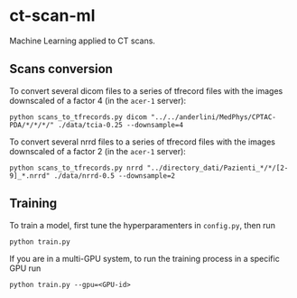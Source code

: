 # ct-scan-ml

Machine Learning applied to CT scans.

## Scans conversion

To convert several dicom files to a series of tfrecord files with the images downscaled of a factor 4 (in the `acer-1` server):

    python scans_to_tfrecords.py dicom "../../anderlini/MedPhys/CPTAC-PDA/*/*/*/" ./data/tcia-0.25 --downsample=4

To convert several nrrd files to a series of tfrecord files with the images downscaled of a factor 2 (in the `acer-1` server):

    python scans_to_tfrecords.py nrrd "../directory_dati/Pazienti_*/*/[2-9]_*.nrrd" ./data/nrrd-0.5 --downsample=2

## Training

To train a model, first tune the hyperparamenters in `config.py`, then run

    python train.py

If you are in a multi-GPU system, to run the training process in a specific GPU run

    python train.py --gpu=<GPU-id>
